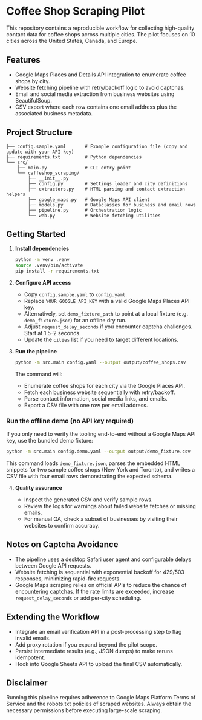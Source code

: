 # Coffee Shop Scraping Pilot

This repository contains a reproducible workflow for collecting high-quality contact data for coffee shops across multiple cities. The pilot focuses on 10 cities across the United States, Canada, and Europe.

## Features

- Google Maps Places and Details API integration to enumerate coffee shops by city.
- Website fetching pipeline with retry/backoff logic to avoid captchas.
- Email and social media extraction from business websites using BeautifulSoup.
- CSV export where each row contains one email address plus the associated business metadata.

## Project Structure

```
├── config.sample.yaml       # Example configuration file (copy and update with your API key)
├── requirements.txt         # Python dependencies
└── src/
    ├── main.py              # CLI entry point
    └── caffeshop_scraping/
        ├── __init__.py
        ├── config.py        # Settings loader and city definitions
        ├── extractors.py    # HTML parsing and contact extraction helpers
        ├── google_maps.py   # Google Maps API client
        ├── models.py        # Dataclasses for business and email rows
        ├── pipeline.py      # Orchestration logic
        └── web.py           # Website fetching utilities
```

## Getting Started

1. **Install dependencies**

   ```bash
   python -m venv .venv
   source .venv/bin/activate
   pip install -r requirements.txt
   ```

2. **Configure API access**

   - Copy `config.sample.yaml` to `config.yaml`.
   - Replace `YOUR_GOOGLE_API_KEY` with a valid Google Maps Places API key.
   - Alternatively, set `demo_fixture_path` to point at a local fixture (e.g. `demo_fixture.json`) for an offline dry run.
   - Adjust `request_delay_seconds` if you encounter captcha challenges. Start at 1.5–2 seconds.
   - Update the `cities` list if you need to target different locations.

3. **Run the pipeline**

   ```bash
   python -m src.main config.yaml --output output/coffee_shops.csv
   ```

   The command will:

   - Enumerate coffee shops for each city via the Google Places API.
   - Fetch each business website sequentially with retry/backoff.
   - Parse contact information, social media links, and emails.
   - Export a CSV file with one row per email address.

### Run the offline demo (no API key required)

If you only need to verify the tooling end-to-end without a Google Maps API key, use the bundled demo fixture:

```bash
python -m src.main config.demo.yaml --output output/demo_fixture.csv
```

This command loads `demo_fixture.json`, parses the embedded HTML snippets for two sample coffee shops (New York and Toronto),
and writes a CSV file with four email rows demonstrating the expected schema.

4. **Quality assurance**

   - Inspect the generated CSV and verify sample rows.
   - Review the logs for warnings about failed website fetches or missing emails.
   - For manual QA, check a subset of businesses by visiting their websites to confirm accuracy.

## Notes on Captcha Avoidance

- The pipeline uses a desktop Safari user agent and configurable delays between Google API requests.
- Website fetching is sequential with exponential backoff for 429/503 responses, minimizing rapid-fire requests.
- Google Maps scraping relies on official APIs to reduce the chance of encountering captchas. If the rate limits are exceeded, increase `request_delay_seconds` or add per-city scheduling.

## Extending the Workflow

- Integrate an email verification API in a post-processing step to flag invalid emails.
- Add proxy rotation if you expand beyond the pilot scope.
- Persist intermediate results (e.g., JSON dumps) to make reruns idempotent.
- Hook into Google Sheets API to upload the final CSV automatically.

## Disclaimer

Running this pipeline requires adherence to Google Maps Platform Terms of Service and the robots.txt policies of scraped websites. Always obtain the necessary permissions before executing large-scale scraping.
